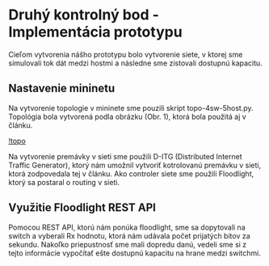 # Druhý kontrolný bod - Implementácia prototypu

Cieľom vytvorenia nášho prototypu bolo vytvorenie siete, v ktorej sme simulovali tok dát medzi hostmi a následne sme zistovali dostupnú kapacitu. 

## Nastavenie mininetu
Na vytvorenie topologie v mininete sme pouzili skript topo-4sw-5host.py. Topológia bola vytvorená podla obrázku (Obr. 1), ktorá bola použitá aj
v článku.

[!topo](https://github.com/aks-2017/semestralne-zadania-semestralne-zadanie-xjasanj-xslizikm/blob/master/docs/topo.png)

Na vytvorenie premávky v sieti sme použili D-ITG (Distributed Internet Traffic Generator), ktorý nám umožnil vytvoriť kotrolovanú premávku v sieti,
ktorá zodpovedala tej v článku. Ako controler siete sme použili Floodlight, ktorý sa postaral o routing v sieti.

## Využitie Floodlight REST API

Pomocou REST API, ktorú nám ponúka floodlight, sme sa dopytovali na switch a vyberali Rx hodnotu, ktorá nám udávala počet prijatých bitov za sekundu.
Nakoľko priepustnosť sme mali dopredu danú, vedeli sme si z tejto informácie vypočítať ešte dostupnú kapacitu na hrane medzi switchmi.
